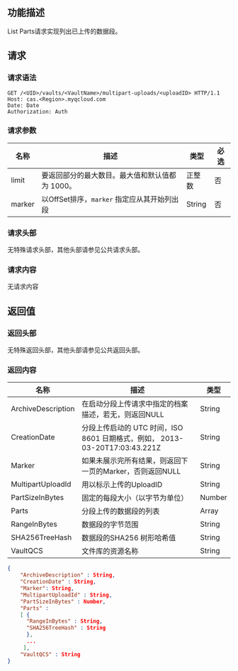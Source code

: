 ## 功能描述

List Parts请求实现列出已上传的数据段。

## 请求

### 请求语法

```HTTP
GET /<UID>/vaults/<VaultName>/multipart-uploads/<uploadID> HTTP/1.1
Host: cas.<Region>.myqcloud.com
Date: Date
Authorization: Auth
```

### 请求参数

| 名称     | 描述                            | 类型     | 必选   |
| ------ | ----------------------------- | ------ | ---- |
| limit  | 要返回部分的最大数目。最大值和默认值都为 1000。    | 正整数    | 否    |
| marker | 以OffSet排序，`marker` 指定应从其开始列出段 | String | 否    |

### 请求头部

无特殊请求头部，其他头部请参见公共请求头部。

### 请求内容

无请求内容

## 返回值

### 返回头部

无特殊返回头部，其他头部请参见公共返回头部。

### 返回内容

| 名称                 | 描述                                       | 类型     |
| ------------------ | ---------------------------------------- | ------ |
| ArchiveDescription | 在启动分段上传请求中指定的档案描述，若无，则返回NULL             | String |
| CreationDate       | 分段上传启动的 UTC 时间，ISO 8601 日期格式，例如， 2013-03-20T17:03:43.221Z | String |
| Marker             | 如果未展示完所有结果，则返回下一页的Marker，否则返回NULL        | String |
| MultipartUploadId  | 用以标示上传的UploadID                          | String |
| PartSizeInBytes    | 固定的每段大小（以字节为单位）                           | Number |
| Parts              | 分段上传的数据段的列表                              | Array  |
| RangeInBytes       | 数据段的字节范围                                 | String |
| SHA256TreeHash     | 数据段的SHA256 树形哈希值                         | String |
| VaultQCS           | 文件库的资源名称                                 | String |

```JSON
{
    "ArchiveDescription" : String,
    "CreationDate" : String,
    "Marker": String,
    "MultipartUploadId" : String,
    "PartSizeInBytes" : Number,
    "Parts" : 
    [ {
      "RangeInBytes" : String,
      "SHA256TreeHash" : String
      },
      ...
     ],
    "VaultQCS" : String
}
```
